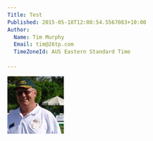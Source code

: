 ```yaml
---
Title: Test
Published: 2015-05-18T12:08:54.5567083+10:00
Author:
  Name: Tim Murphy
  Email: tim@26tp.com
  TimeZoneId: AUS Eastern Standard Time

---
```

<img src="/bob-godfrey.jpg" alt="Bob Godfrey"/>